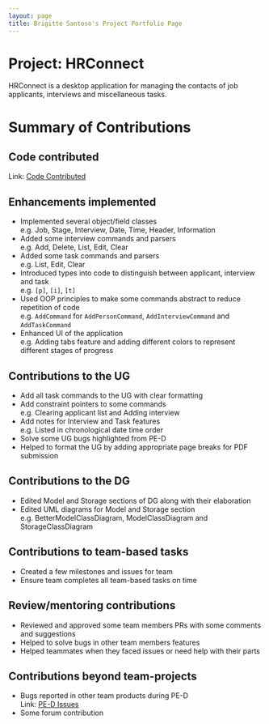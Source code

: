 ```yaml
---
layout: page
title: Brigitte Santoso's Project Portfolio Page
---
```


# Project: HRConnect

HRConnect is a desktop application for managing the contacts of job applicants, interviews and miscellaneous tasks. <br>

# Summary of Contributions
## Code contributed

Link: <a href="https://nus-cs2103-ay2122s2.github.io/tp-dashboard/?search=brigittesantoso&breakdown=true&sort=groupTitle&sortWithin=title&since=2022-02-18&timeframe=commit&mergegroup=&groupSelect=groupByRepos&checkedFileTypes=docs~functional-code~test-code~other">Code Contributed</a>

## Enhancements implemented

- Implemented several object/field classes <br>
e.g. Job, Stage, Interview, Date, Time, Header, Information
- Added some interview commands and parsers <br>
e.g. Add, Delete, List, Edit, Clear
- Added some task commands and parsers <br>
e.g. List, Edit, Clear
- Introduced types into code to distinguish between applicant, interview and task <br>
e.g. `[p]`, `[i]`, `[t]`
- Used OOP principles to make some commands abstract to reduce repetition of code <br>
e.g. `AddCommand` for `AddPersonCommand`, `AddInterviewCommand` and `AddTaskCommand`
- Enhanced UI of the application <br>
e.g. Adding tabs feature and adding different colors to represent different stages of progress

## Contributions to the UG

- Add all task commands to the UG with clear formatting
- Add constraint pointers to some commands <br>
e.g. Clearing applicant list and Adding interview
- Add notes for Interview and Task features <br>
e.g. Listed in chronological date time order
- Solve some UG bugs highlighted from PE-D
- Helped to format the UG by adding appropriate page breaks for PDF submission

## Contributions to the DG

- Edited Model and Storage sections of DG along with their elaboration
- Edited UML diagrams for Model and Storage section <br>
e.g. BetterModelClassDiagram, ModelClassDiagram and StorageClassDiagram

## Contributions to team-based tasks

- Created a few milestones and issues for team
- Ensure team completes all team-based tasks on time

## Review/mentoring contributions

- Reviewed and approved some team members PRs with some comments and suggestions
- Helped to solve bugs in other team members features
- Helped teammates when they faced issues or need help with their parts

## Contributions beyond team-projects

- Bugs reported in other team products during PE-D <br>
Link: <a href="https://github.com/brigittesantoso/ped/issues">PE-D Issues</a>
- Some forum contribution
